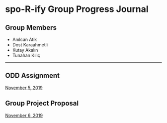 # spo-R-ify Group Progress Journal


## Group Members
  - Anılcan Atik
  - Dost Karaahmetli
  - Kutay Akalın
  - Tunahan Kılıç
---------


## ODD Assignment
  [November 5, 2019](https://pjournal.github.io/mef03g-spo-R-ify/ODD%20Car%20Sales%20Assignment.html)
  
## Group Project Proposal
  [November 6, 2019](https://github.com/pjournal/mef03g-spo-R-ify/blob/master/Project%20Proposal.md)
